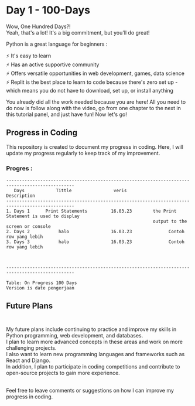 
# Day 1 - 100-Days #

Wow, One Hundred Days?!<br/>
Yeah, that's a lot! It's a big commitment, but you'll do great!

Python is a great language for beginners :<br/>

   ⚡️ It's easy to learn<br/>
   ⚡️ Has an active supportive community<br/>
   ⚡️ Offers versatile opportunities in web development, games, data science<br/>
   ⚡️ Replit is the best place to learn to code because there's zero set up - which means you do not have to download, set up, or install anything<br/>

You already did all the work needed because you are here!
All you need to do now is follow along with the video, go from one chapter to the next in this tutorial panel, and just have fun! Now let's go!<br/>

## Progress in Coding<br/> ##
This repository is created to document my progress in coding.
Here, I will update my progress regularly to keep track of my improvement.

### Progres : <br/> ###

    ------------------------------------------------------------------------------------------------
       Days            Tittle                veris                     Description  
    ------------------------------------------------------------------------------------------------
    1. Days 1      Print Statements         16.03.23        the Print Statement is used to display
                                                            output to the screen or console
    2. Days 2           halo                16.03.23              Contoh row yang lebih
    3. Days 3           halo                16.03.23              Contoh row yang lebih          
                                                     

     
    ------------------------------------------------------------------------------------------------

    Table: On Progress 100 Days
    Version is date pengerjaan


## Future Plans <br/><br/>
My future plans include continuing to practice and improve my skills in Python programming, web development, and databases. <br/>
I plan to learn more advanced concepts in these areas and work on more challenging projects. <br/>
I also want to learn new programming languages and frameworks such as React and Django.<br/>
In addition, I plan to participate in coding competitions and contribute to open-source projects to gain more experience.<br/><br/>

Feel free to leave comments or suggestions on how I can improve my progress in coding.
